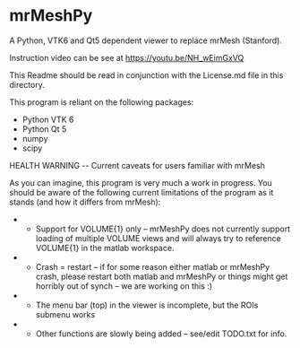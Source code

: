 # mrMeshPy
A Python, VTK6 and Qt5 dependent viewer to replace mrMesh (Stanford).

Instruction video can be see at https://youtu.be/NH_wEimGxVQ

This Readme should be read in conjunction with the License.md file in this directory.

This program is reliant on the following packages:
  - Python VTK 6 
  - Python Qt 5
  - numpy
  - scipy
  
HEALTH WARNING -- Current caveats for users familiar with mrMesh

As you can imagine, this program is very much a work in progress. You should be aware of the following current limitations of the program as it stands (and how it differs from mrMesh):

- - Support for VOLUME{1} only – mrMeshPy does not currently support loading of multiple VOLUME views and will always try to reference VOLUME{1} in the matlab workspace.

- - Crash = restart – if for some reason either matlab or mrMeshPy crash, please restart both matlab and mrMeshPy or things might get horribly out of synch – we are working on this :)

- - The menu bar (top) in the viewer is incomplete, but the ROIs submenu works

- -  Other functions are slowly being added – see/edit TODO.txt for info.

